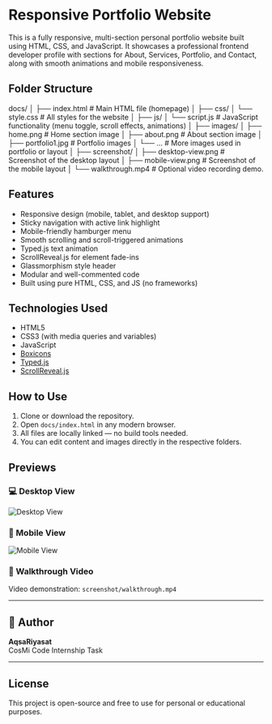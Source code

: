 # Responsive Portfolio Website

This is a fully responsive, multi-section personal portfolio website built using HTML, CSS, and JavaScript. It showcases a professional frontend developer profile with sections for About, Services, Portfolio, and Contact, along with smooth animations and mobile responsiveness.

##  Folder Structure

docs/
│
├── index.html # Main HTML file (homepage)
│
├── css/
│ └── style.css # All styles for the website
│
├── js/
│ └── script.js # JavaScript functionality (menu toggle, scroll effects, animations)
│
├── images/
│ ├── home.png # Home section image
│ ├── about.png # About section image
│ ├── portfolio1.jpg # Portfolio images
│ └── ... # More images used in portfolio or layout
│
├── screenshot/
│ ├── desktop-view.png # Screenshot of the desktop layout
│ ├── mobile-view.png # Screenshot of the mobile layout
│ └── walkthrough.mp4 # Optional video recording demo.



## Features

- Responsive design (mobile, tablet, and desktop support)
- Sticky navigation with active link highlight
- Mobile-friendly hamburger menu
- Smooth scrolling and scroll-triggered animations
- Typed.js text animation
- ScrollReveal.js for element fade-ins
- Glassmorphism style header
- Modular and well-commented code
- Built using pure HTML, CSS, and JS (no frameworks)

## Technologies Used

- HTML5
- CSS3 (with media queries and variables)
- JavaScript
- [Boxicons](https://boxicons.com/)
- [Typed.js](https://github.com/mattboldt/typed.js/)
- [ScrollReveal.js](https://scrollrevealjs.org/)

## How to Use

1. Clone or download the repository.
2. Open `docs/index.html` in any modern browser.
3. All files are locally linked — no build tools needed.
4. You can edit content and images directly in the respective folders.

##  Previews

### 💻 Desktop View
![Desktop View](screenshot/desktop-view.png)

### 📱 Mobile View
![Mobile View](screenshot/mobile-view.png)

### 🎥 Walkthrough Video
Video demonstration: `screenshot/walkthrough.mp4`

---

## 👩 Author

**AqsaRiyasat**  
CosMi Code Internship Task


---

## License

This project is open-source and free to use for personal or educational purposes.




